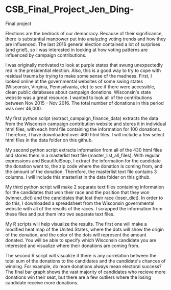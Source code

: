 # CSB_Final_Project_Jen_Ding-
Final project 

Elections are the bedrock of our democracy. Because of their significance, there is substantial manpower put into analyzing voting trends and how they are influenced. The last 2016 general election contained a lot of surprises (and grief), so I was interested in looking at how voting patterns are influenced by campaign contributions. 

I was originally motivated to look at purple states that swung unexpectedly red in the presidential election. Also, this is a good way to try to cope with residual trauma by trying to make some sense of the madness. First, I looked online at the governmental websites of some swing states (Wisconsin, Virginia, Pennsylvania, etc) to see if there were accessible, clean public databases about campaign donations. Wisconsin's state website was a great resource. I wanted to look all of the contributions between Nov 2015 - Nov 2016. The total number of donations in this period was over 46,000. 

My first python script (extract_campaign_finance_data) extracts the data from the Wisconsin campaign contribution website and stores it in individual html files, with each html file containing the information for 100 donations. Therefore, I have downloaded over 460 html files. I will include a few select html files in the data folder on this github. 

My second python script extracts information from all of the 430 html files and stores them in a masterlist text file (master_list_all_files). With regular expressions and BeautifulSoup, I extract the information for the candidate the donation went to, the zip code where the donation is coming from, and the amount of the donation. Therefore, the masterlist text file contains 3 columns. I will include this masterlist in the data folder on this github. 

My third python script will make 2 separate text files containing information for the candidates that won their race and the position that they won (winner_dict) and the candidates that lost their race (loser_dict). In order to do this, I downloaded a spreadsheet from the Wisconsin governmental website with all of the results of the races. I scrapped the information from these files and put them into two separate text files. 

My R scripts will help visualize the results. The first one will make a modified heat map of the United States, where the dots will show the origin of the donation, and the color of the dots will represent the amount donated. You will be able to specify which Wisconsin candidate you are interested and visualize where their donations are coming from. 

The second R script will visualize if there is any correlation between the total sum of the donations to the candidates and the candidate's chances of winning. For example, do more donations always mean electoral success? The final bar graph shows the vast majority of candidates who recieve more donations win their seat, but there are a few outliers where the losing candidate receive more donations. 


 
